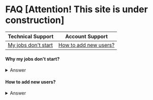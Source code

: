 # FAQ [Attention! This site is under construction]

<!-- markdownlint-disable -->
<table>
  <thead>
    <tr>
      <th>Technical Support</th>
      <th>Account Support</th>
    </tr>
  </thead>
  <tbody>
  <tr>
    <td><a href="https://github.com/semaphoreci/docs/blob/faq/docs/faq/faq.md#why-jobs-dont-start">My jobs don't start</a>       </td>
    <td><a href="">How to add new users?</a></td>
  </tr>
  </tbody>
</table>  
  
  

#### Why my jobs don't start?

<details>
  <summary>Answer</summary>
  <p>
You might be hitting the quota limitation. Check your organization's quota
in Billing > See detailed insights… > Quota. More information about quota 
and how to ask for an increase here: 
https://docs.semaphoreci.com/article/133-quotas-and-limits.

You may also run `sem get jobs` to display all running jobs 
so you may confirm how much quota is being used. 
More information about `sem get`: 
https://docs.semaphoreci.com/article/53-sem-reference#sem-get-examples.
</p>
</details>

#### How to add new users?

<details>
  <summary>Answer</summary>
  <p>
Go to the `People` page of your organization and click on `Refresh list` button.
  </p>
</details>
